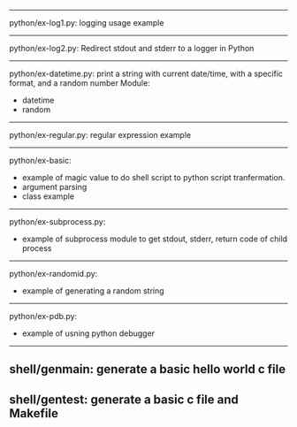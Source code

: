 ---------------------------------------------------
python/ex-log1.py:
  logging usage example

---------------------------------------------------
python/ex-log2.py:
  Redirect stdout and stderr to a logger in Python

---------------------------------------------------
python/ex-datetime.py:
  print a string with current date/time, with a
specific format, and a random number
Module:
  * datetime
  * random

---------------------------------------------------
python/ex-regular.py:
  regular expression example

---------------------------------------------------
python/ex-basic:
  * example of magic value to do shell script to
    python script tranfermation.
  * argument parsing
  * class example

---------------------------------------------------
python/ex-subprocess.py:
  * example of subprocess module to get stdout,
    stderr, return code of child process

---------------------------------------------------
python/ex-randomid.py:
  * example of generating a random string

---------------------------------------------------
python/ex-pdb.py:
  * example of usning python debugger

---------------------------------------------------
shell/genmain:
  generate a basic hello world c file
---------------------------------------------------
shell/gentest:
  generate a basic c file and Makefile
---------------------------------------------------

